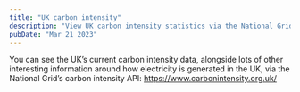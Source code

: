 ```yaml
---
title: "UK carbon intensity"
description: "View UK carbon intensity statistics via the National Grid’s carbon intensity API"
pubDate: "Mar 21 2023"
---
```


<p class="e-content">You can see the UK’s current carbon intensity data, alongside lots of other interesting information around how electricity is generated in the UK, via the National Grid’s carbon intensity API: <a href="https://www.carbonintensity.org.uk/">https://www.carbonintensity.org.uk/</a></p>

<a class="u-in-reply-to" href="https://twitter.com/lowcarbdigital/status/1638144832055934983"></a>
<a class="u-in-reply-to" href="https://fosstodon.org/@lowcarbondigital/110061104308504126"></a>

<data class="p-bridgy-omit-link" value="maybe" />
<a href="https://brid.gy/publish/twitter"></a>
<a href="https://brid.gy/publish/mastodon"></a>

